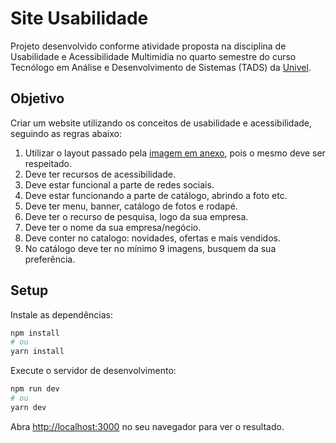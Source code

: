 # Site Usabilidade

Projeto desenvolvido conforme atividade proposta na disciplina de Usabilidade e 
Acessibilidade Multimídia no quarto semestre do curso Tecnólogo em Análise e
Desenvolvimento de Sistemas (TADS) da [Univel](https://univel.br/home). 

## Objetivo

Criar um website utilizando os conceitos de usabilidade e acessibilidade, seguindo as regras abaixo:
1. Utilizar o layout passado pela [imagem em anexo](.github/readme/layout.jpg), pois o mesmo deve ser respeitado.
2. Deve ter recursos de acessibilidade.
3. Deve estar funcional a parte de redes sociais.
4. Deve estar funcionando a parte de catálogo, abrindo a foto etc.
5. Deve ter menu, banner, catálogo de fotos e rodapé.
6. Deve ter o recurso de pesquisa, logo da sua empresa.
7. Deve ter o nome da sua empresa/negócio. 
8. Deve conter no catalogo: novidades, ofertas e mais vendidos.
10. No catálogo deve ter no mínimo 9 imagens, busquem da sua preferência.

## Setup

Instale as dependências:
```bash
npm install
# ou
yarn install
```

Execute o servidor de desenvolvimento:
```bash
npm run dev
# ou
yarn dev
```

Abra [http://localhost:3000](http://localhost:3000) no seu navegador para ver o resultado.
